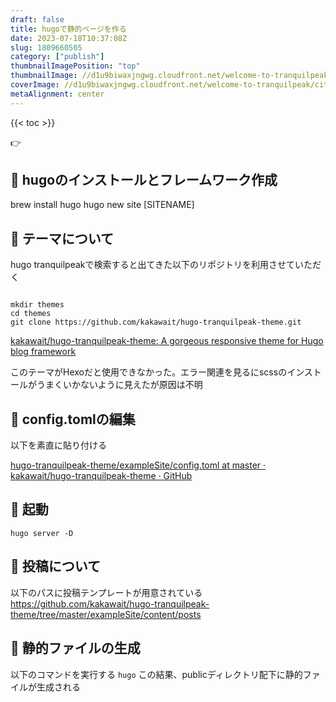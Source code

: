 ```yaml
---
draft: false
title: hugoで静的ページを作る
date: 2023-07-18T10:37:08Z
slug: 1809660505
category: ["publish"]
thumbnailImagePosition: "top"
thumbnailImage: //d1u9biwaxjngwg.cloudfront.net/welcome-to-tranquilpeak/city-750.jpg
coverImage: //d1u9biwaxjngwg.cloudfront.net/welcome-to-tranquilpeak/city.jpg
metaAlignment: center
---
```

<!--more-->

{{< toc >}}

👉

## 🌈 hugoのインストールとフレームワーク作成

brew install hugo
hugo new site [SITENAME]

## 🌈 テーマについて

hugo tranquilpeakで検索すると出てきた以下のリポジトリを利用させていただく

```

mkdir themes
cd themes
git clone https://github.com/kakawait/hugo-tranquilpeak-theme.git

````

[kakawait/hugo-tranquilpeak-theme: A gorgeous responsive theme for Hugo blog framework](https://github.com/kakawait/hugo-tranquilpeak-theme)

このテーマがHexoだと使用できなかった。エラー関連を見るにscssのインストールがうまくいかないように見えたが原因は不明

## 🌈 config.tomlの編集

以下を素直に貼り付ける

[hugo-tranquilpeak-theme/exampleSite/config.toml at master · kakawait/hugo-tranquilpeak-theme · GitHub](https://github.com/kakawait/hugo-tranquilpeak-theme/blob/master/exampleSite/config.toml)

## 🌈 起動

```
hugo server -D
```

## 🌈 投稿について

以下のパスに投稿テンプレートが用意されている
https://github.com/kakawait/hugo-tranquilpeak-theme/tree/master/exampleSite/content/posts

## 🌈 静的ファイルの生成

以下のコマンドを実行する
`hugo`
この結果、publicディレクトリ配下に静的ファイルが生成される
